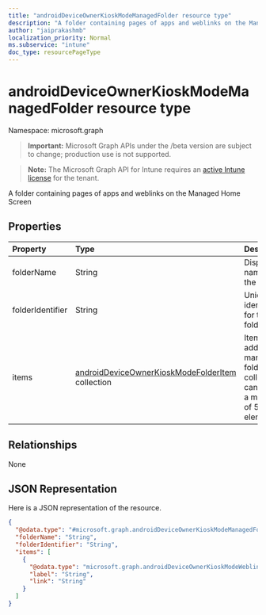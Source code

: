```yaml
---
title: "androidDeviceOwnerKioskModeManagedFolder resource type"
description: "A folder containing pages of apps and weblinks on the Managed Home Screen"
author: "jaiprakashmb"
localization_priority: Normal
ms.subservice: "intune"
doc_type: resourcePageType
---
```


# androidDeviceOwnerKioskModeManagedFolder resource type

Namespace: microsoft.graph

> **Important:** Microsoft Graph APIs under the /beta version are subject to change; production use is not supported.

> **Note:** The Microsoft Graph API for Intune requires an [active Intune license](https://go.microsoft.com/fwlink/?linkid=839381) for the tenant.

A folder containing pages of apps and weblinks on the Managed Home Screen

## Properties
|Property|Type|Description|
|:---|:---|:---|
|folderName|String|Display name for the folder|
|folderIdentifier|String|Unique identifier for the folder|
|items|[androidDeviceOwnerKioskModeFolderItem](../resources/intune-deviceconfig-androiddeviceownerkioskmodefolderitem.md) collection|Items to be added to managed folder. This collection can contain a maximum of 500 elements.|

## Relationships
None

## JSON Representation
Here is a JSON representation of the resource.
<!-- {
  "blockType": "resource",
  "@odata.type": "microsoft.graph.androidDeviceOwnerKioskModeManagedFolder"
}
-->
``` json
{
  "@odata.type": "#microsoft.graph.androidDeviceOwnerKioskModeManagedFolder",
  "folderName": "String",
  "folderIdentifier": "String",
  "items": [
    {
      "@odata.type": "microsoft.graph.androidDeviceOwnerKioskModeWeblink",
      "label": "String",
      "link": "String"
    }
  ]
}
```
